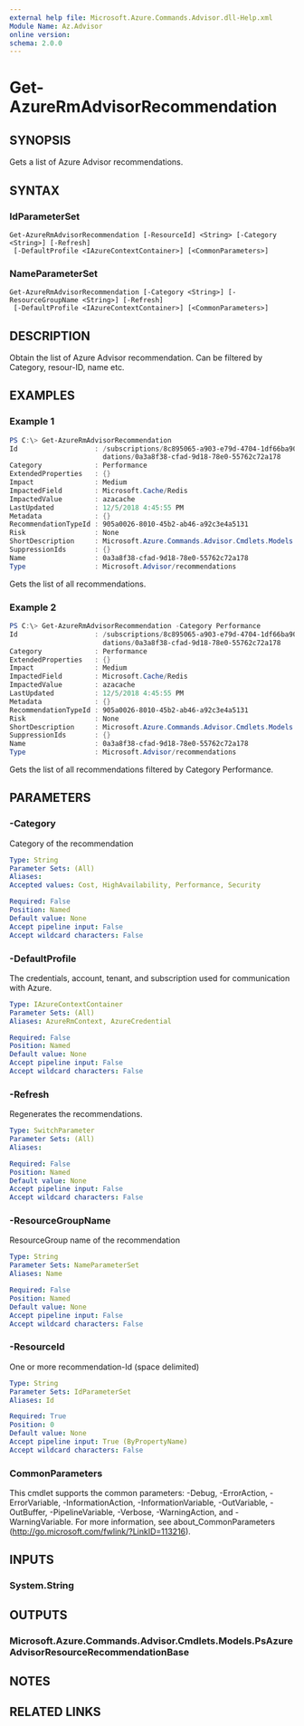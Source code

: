 ```yaml
---
external help file: Microsoft.Azure.Commands.Advisor.dll-Help.xml
Module Name: Az.Advisor
online version:
schema: 2.0.0
---
```


# Get-AzureRmAdvisorRecommendation

## SYNOPSIS
Gets a list of Azure Advisor recommendations.

## SYNTAX

### IdParameterSet
```
Get-AzureRmAdvisorRecommendation [-ResourceId] <String> [-Category <String>] [-Refresh]
 [-DefaultProfile <IAzureContextContainer>] [<CommonParameters>]
```

### NameParameterSet
```
Get-AzureRmAdvisorRecommendation [-Category <String>] [-ResourceGroupName <String>] [-Refresh]
 [-DefaultProfile <IAzureContextContainer>] [<CommonParameters>]
```

## DESCRIPTION
Obtain the list of Azure Advisor recommendation. Can be filtered by Category, resour-ID, name etc.

## EXAMPLES

### Example 1
```powershell
PS C:\> Get-AzureRmAdvisorRecommendation
Id                   : /subscriptions/8c895065-a903-e79d-4704-1df66ba90258/resourceGroups/AzExpertStg/providers/Microsoft.Cache/Redis/azacache/providers/Microsoft.Advisor/recommen
                       dations/0a3a8f38-cfad-9d18-78e0-55762c72a178
Category             : Performance
ExtendedProperties   : {}
Impact               : Medium
ImpactedField        : Microsoft.Cache/Redis
ImpactedValue        : azacache
LastUpdated          : 12/5/2018 4:45:55 PM
Metadata             : {}
RecommendationTypeId : 905a0026-8010-45b2-ab46-a92c3e4a5131
Risk                 : None
ShortDescription     : Microsoft.Azure.Commands.Advisor.Cmdlets.Models.PsRecommendationBaseShortDescription
SuppressionIds       : {}
Name                 : 0a3a8f38-cfad-9d18-78e0-55762c72a178
Type                 : Microsoft.Advisor/recommendations
```
Gets the list of all recommendations.

### Example 2
```powershell
PS C:\> Get-AzureRmAdvisorRecommendation -Category Performance
Id                   : /subscriptions/8c895065-a903-e79d-4704-1df66ba90258/resourceGroups/AzExpertStg/providers/Microsoft.Cache/Redis/azacache/providers/Microsoft.Advisor/recommen
                       dations/0a3a8f38-cfad-9d18-78e0-55762c72a178
Category             : Performance
ExtendedProperties   : {}
Impact               : Medium
ImpactedField        : Microsoft.Cache/Redis
ImpactedValue        : azacache
LastUpdated          : 12/5/2018 4:45:55 PM
Metadata             : {}
RecommendationTypeId : 905a0026-8010-45b2-ab46-a92c3e4a5131
Risk                 : None
ShortDescription     : Microsoft.Azure.Commands.Advisor.Cmdlets.Models.PsRecommendationBaseShortDescription
SuppressionIds       : {}
Name                 : 0a3a8f38-cfad-9d18-78e0-55762c72a178
Type                 : Microsoft.Advisor/recommendations
```
Gets the list of all recommendations filtered by Category Performance.
## PARAMETERS

### -Category
Category of the recommendation

```yaml
Type: String
Parameter Sets: (All)
Aliases:
Accepted values: Cost, HighAvailability, Performance, Security

Required: False
Position: Named
Default value: None
Accept pipeline input: False
Accept wildcard characters: False
```

### -DefaultProfile
The credentials, account, tenant, and subscription used for communication with Azure.

```yaml
Type: IAzureContextContainer
Parameter Sets: (All)
Aliases: AzureRmContext, AzureCredential

Required: False
Position: Named
Default value: None
Accept pipeline input: False
Accept wildcard characters: False
```

### -Refresh
Regenerates the recommendations.

```yaml
Type: SwitchParameter
Parameter Sets: (All)
Aliases:

Required: False
Position: Named
Default value: None
Accept pipeline input: False
Accept wildcard characters: False
```

### -ResourceGroupName
ResourceGroup name of the recommendation

```yaml
Type: String
Parameter Sets: NameParameterSet
Aliases: Name

Required: False
Position: Named
Default value: None
Accept pipeline input: False
Accept wildcard characters: False
```

### -ResourceId
One or more recommendation-Id (space delimited)

```yaml
Type: String
Parameter Sets: IdParameterSet
Aliases: Id

Required: True
Position: 0
Default value: None
Accept pipeline input: True (ByPropertyName)
Accept wildcard characters: False
```

### CommonParameters
This cmdlet supports the common parameters: -Debug, -ErrorAction, -ErrorVariable, -InformationAction, -InformationVariable, -OutVariable, -OutBuffer, -PipelineVariable, -Verbose, -WarningAction, and -WarningVariable.
For more information, see about_CommonParameters (http://go.microsoft.com/fwlink/?LinkID=113216).

## INPUTS

### System.String

## OUTPUTS

### Microsoft.Azure.Commands.Advisor.Cmdlets.Models.PsAzureAdvisorResourceRecommendationBase

## NOTES

## RELATED LINKS
